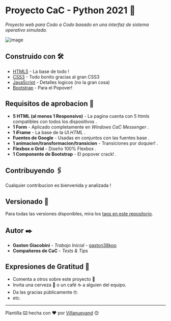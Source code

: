 # Proyecto CaC - Python 2021 📖

_Proyecto web para Codo a Codo basado en una interfaz de sistema operativo simulada._

![image](https://user-images.githubusercontent.com/77559010/117723961-75e5e980-b1b9-11eb-8c3e-2028183cfa56.png)

## Construido con 🛠️

* [HTML5](https://lenguajehtml.com/) - La base de todo !
* [CSS3](https://lenguajecss.com/) - Todo bonito gracias al gran CSS3
* [JavaScript](https://lenguajejs.com/) - Detalles logicos (no la gran cosa)
* [Bootstrap](https://getbootstrap.com/) - Para el Popover!

## Requisitos de aprobacion 📌

* **5 HTML (al menos 1 Responsivo)** - La pagina cuenta con 5 htmls compatibles con todos los dispositivos .
* **1 Form** - Aplicado completamente en _Windows CaC Messenger_ .
* **1 iFrame** - La base de la _UI.HTML_ .
* **Fuentes de Google** - Usadas en conjuntos con las fuentes base .
* **1 animacion/transformacion/transicion** - Transiciones por doquier! .
* **Flexbox o Grid** - Diseño 100% Flexbox .
* **1 Componente de Bootstrap** - El popover crack! .

## Contribuyendo 🖇️

Cualquier contribucion es bienvenida y analizada !

## Versionado 📌

Para todas las versiones disponibles, mira los [tags en este repositorio](https://github.com/gaston38kpo/gaston38kpo.github.io/tags).

## Autor ✒️

* **Gaston Giacobini** - *Trabajo Inicial* - [gaston38kpo](https://github.com/gaston38kpo)
* **Compañeros de CaC** - *Tests & Tips*

## Expresiones de Gratitud 🎁

* Comenta a otros sobre este proyecto 📢
* Invita una cerveza 🍺 o un café ☕ a alguien del equipo. 
* Da las gracias públicamente 🤓.
* etc.



---------------------
Plantilla ⌨️ hecha con ❤️ por [Villanuevand](https://github.com/Villanuevand) 😊
